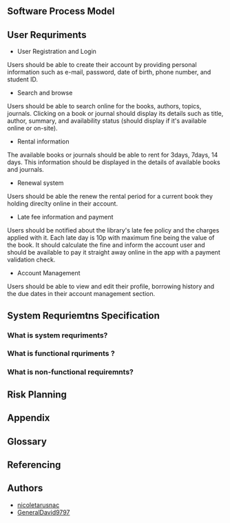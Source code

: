 ## Software Process Model 

## User Requriments 
* User Registration and Login 

Users should be able to create their account by providing personal information such as e-mail, password, date of birth, phone number, and student ID.
* Search and browse

Users should be able to search online for the books, authors, topics, journals. Clicking on a book or journal should display its details such as title, author, summary, and availability status (should display if it's  available online or on-site). 

* Rental information 

The available books or journals should be able to rent for 3days, 7days, 14 days. This information should be displayed in the details of available books and journals. 

* Renewal system

Users should be able the renew the rental period for a current book they holding direclty online in their account.

* Late fee information and payment

Users should be notified about the library's late fee policy and the charges applied with it. Each late day is 10p with maximum fine being the value of the book. It should calculate the fine and inform the account user and should be available to pay it straight away online in the app with a payment validation check.
* Account Management

Users should be able to view and edit their profile, borrowing history and the due dates in their account management section.

## System Requriemtns Specification 

### **What is system requriments?**

### **What is functional rquriments ?** 

### **What is non-functional requiremnts?**

## Risk Planning 

## Appendix 

## Glossary  

## Referencing 

## Authors

- [nicoletarusnac](https://github.com/nicoletarusnac)
- [GeneralDavid9797](https://github.com/GeneralDavid9797)